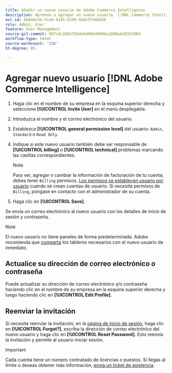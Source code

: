 ```yaml
---
title: Añadir un nuevo usuario de Adobe Commerce Intelligence
description: Aprenda a agregar un nuevo usuario  [!DNL Commerce Intelligence] y a actualizar su nombre de usuario o contraseña.
exl-id: 6b846e3d-fce0-4145-b298-9a9c57e6bd26
role: Admin, User
feature: User Management
source-git-commit: 99fc6c26017b5da4d066d400be1888ab4032590d
workflow-type: tm+mt
source-wordcount: '226'
ht-degree: 0%

---
```


# Agregar nuevo usuario [!DNL Adobe Commerce Intelligence]

1. Haga clic en el nombre de su empresa en la esquina superior derecha y seleccione **[!UICONTROL Invite User]** en el menú desplegable.
1. Introduzca el nombre y el correo electrónico del usuario.
1. Establezca **[!UICONTROL general permission level]** del usuario: `Admin`, `Standard` o `Read Only`.
1. Indique si este nuevo usuario también debe ser responsable de **[!UICONTROL billing]** o **[!UICONTROL technical]** problemas marcando las casillas correspondientes.

   >[!NOTE]
   >
   >Para ver, agregar o cambiar la información de facturación de tu cuenta, debes tener `Billing` permisos. [Los permisos se establecen usuario por usuario](../../administrator/user-management/user-management.md) cuando se crean cuentas de usuario. Si necesita permisos de `Billing`, póngase en contacto con el administrador de su cuenta.

1. Haga clic en **[!UICONTROL Save]**.

Se envía un correo electrónico al nuevo usuario con los detalles de inicio de sesión y contraseña.

>[!NOTE]
>
>El nuevo usuario no tiene paneles de forma predeterminada. Adobe recomienda que [comparta](../../data-user/dashboards/share-dashboard-with-users.md) los tableros necesarios con el nuevo usuario de inmediato.

## Actualice su dirección de correo electrónico o contraseña

Puede actualizar su dirección de correo electrónico y/o contraseña haciendo clic en el nombre de su empresa en la esquina superior derecha y luego haciendo clic en **[!UICONTROL Edit Profile]**.

## Reenviar la invitación

Si necesita reenviar la invitación, en la [página de inicio de sesión](https://dashboard.rjmetrics.com/v2/session/create), haga clic en **[!UICONTROL Forgot?]**, escriba la dirección de correo electrónico del nuevo usuario y haga clic en **[!UICONTROL Reset Password]**. Esto reenvía la invitación y permite al usuario iniciar sesión.

>[!IMPORTANT]
>
>Cada cuenta tiene un número contratado de licencias o puestos. Si llegas al límite o deseas obtener más información, [envía un ticket de asistencia](https://experienceleague.adobe.com/docs/commerce-knowledge-base/kb/troubleshooting/miscellaneous/mbi-service-policies.html?lang=es).
